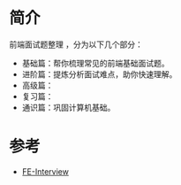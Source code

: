 # 简介

前端面试题整理 ，分为以下几个部分：
+ 基础篇：帮你梳理常见的前端基础面试题。
+ 进阶篇：提炼分析面试难点，助你快速理解。
+ 高级篇：
+ 复习篇：
+ 通识篇：巩固计算机基础。

# 参考

+ [FE-Interview](http://blog.poetries.top/FE-Interview-Questions/)